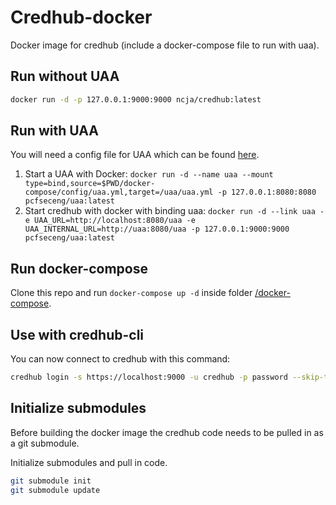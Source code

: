 # Credhub-docker

Docker image for credhub (include a docker-compose file to run with uaa).

## Run without UAA

```bash
docker run -d -p 127.0.0.1:9000:9000 ncja/credhub:latest
```

## Run with UAA

You will need a config file for UAA which can be found [here](/docker-compose/config/uaa.yml).

1. Start a UAA with Docker: `docker run -d --name uaa --mount type=bind,source=$PWD/docker-compose/config/uaa.yml,target=/uaa/uaa.yml -p 127.0.0.1:8080:8080 pcfseceng/uaa:latest`
2. Start credhub with docker with binding uaa: `docker run -d --link uaa -e UAA_URL=http://localhost:8080/uaa -e UAA_INTERNAL_URL=http://uaa:8080/uaa -p 127.0.0.1:9000:9000 pcfseceng/uaa:latest`

## Run docker-compose

Clone this repo and run `docker-compose up -d` inside folder [/docker-compose](/docker-compose).

## Use with credhub-cli

You can now connect to credhub with this command:

```bash
credhub login -s https://localhost:9000 -u credhub -p password --skip-tls-validation
```

## Initialize submodules
Before building the docker image the credhub code needs to be pulled in as a git submodule.

Initialize submodules and pull in code.
```bash
git submodule init
git submodule update
```

